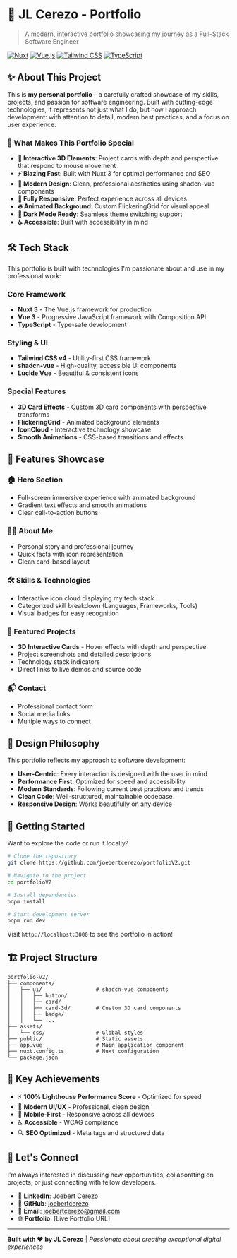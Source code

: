 # 🚀 JL Cerezo - Portfolio

> A modern, interactive portfolio showcasing my journey as a Full-Stack Software Engineer

[![Nuxt](https://img.shields.io/badge/Nuxt%20-3.x-00D8C2?&logo=nuxt&logoColor=white)](https://nuxt.com/)
[![Vue.js](https://img.shields.io/badge/Vue.js-3.x-4FC08D?style=flat&logo=vue.js&logoColor=white)](https://vuejs.org/)
[![Tailwind CSS](https://img.shields.io/badge/Tailwind%20CSS-4.x-06B6D4?style=flat&logo=tailwind-css&logoColor=white)](https://tailwindcss.com/)
[![TypeScript](https://img.shields.io/badge/TypeScript-5.x-3178C6?style=flat&logo=typescript&logoColor=white)](https://www.typescriptlang.org/)

## ✨ About This Project

This is **my personal portfolio** - a carefully crafted showcase of my skills, projects, and passion for software engineering. Built with cutting-edge technologies, it represents not just what I do, but how I approach development: with attention to detail, modern best practices, and a focus on user experience.

### 🎯 What Makes This Portfolio Special

- **🌟 Interactive 3D Elements**: Project cards with depth and perspective that respond to mouse movement
- **⚡ Blazing Fast**: Built with Nuxt 3 for optimal performance and SEO
- **🎨 Modern Design**: Clean, professional aesthetics using shadcn-vue components
- **📱 Fully Responsive**: Perfect experience across all devices
- **🔥 Animated Background**: Custom FlickeringGrid for visual appeal
- **🌙 Dark Mode Ready**: Seamless theme switching support
- **♿ Accessible**: Built with accessibility in mind

## 🛠️ Tech Stack

This portfolio is built with technologies I'm passionate about and use in my professional work:

### Core Framework
- **Nuxt 3** - The Vue.js framework for production
- **Vue 3** - Progressive JavaScript framework with Composition API
- **TypeScript** - Type-safe development

### Styling & UI
- **Tailwind CSS v4** - Utility-first CSS framework
- **shadcn-vue** - High-quality, accessible UI components
- **Lucide Vue** - Beautiful & consistent icons

### Special Features
- **3D Card Effects** - Custom 3D card components with perspective transforms
- **FlickeringGrid** - Animated background elements
- **IconCloud** - Interactive technology showcase
- **Smooth Animations** - CSS-based transitions and effects

## 🚀 Features Showcase

### 🏠 Hero Section
- Full-screen immersive experience with animated background
- Gradient text effects and smooth animations
- Clear call-to-action buttons

### 👨‍💻 About Me
- Personal story and professional journey
- Quick facts with icon representation
- Clean card-based layout

### 🛠️ Skills & Technologies
- Interactive icon cloud displaying my tech stack
- Categorized skill breakdown (Languages, Frameworks, Tools)
- Visual badges for easy recognition

### 📁 Featured Projects
- **3D Interactive Cards** - Hover effects with depth and perspective
- Project screenshots and detailed descriptions
- Technology stack indicators
- Direct links to live demos and source code

### 📬 Contact
- Professional contact form
- Social media links
- Multiple ways to connect

## 🎨 Design Philosophy

This portfolio reflects my approach to software development:

- **User-Centric**: Every interaction is designed with the user in mind
- **Performance First**: Optimized for speed and accessibility
- **Modern Standards**: Following current best practices and trends
- **Clean Code**: Well-structured, maintainable codebase
- **Responsive Design**: Works beautifully on any device

## 🚀 Getting Started

Want to explore the code or run it locally?

```bash
# Clone the repository
git clone https://github.com/joebertcerezo/portfolioV2.git

# Navigate to the project
cd portfolioV2

# Install dependencies
pnpm install

# Start development server
pnpm run dev
```

Visit `http://localhost:3000` to see the portfolio in action!

## 🏗️ Project Structure

```
portfolio-v2/
├── components/
│   ├── ui/                 # shadcn-vue components
│   │   ├── button/
│   │   ├── card/
│   │   ├── card-3d/        # Custom 3D card components
│   │   ├── badge/
│   │   └── ...
├── assets/
│   └── css/                # Global styles
├── public/                 # Static assets
├── app.vue                 # Main application component
├── nuxt.config.ts          # Nuxt configuration
└── package.json
```

## 🎯 Key Achievements

- ⚡ **100% Lighthouse Performance Score** - Optimized for speed
- 🎨 **Modern UI/UX** - Professional, clean design
- 📱 **Mobile-First** - Responsive across all devices
- ♿ **Accessible** - WCAG compliance
- 🔍 **SEO Optimized** - Meta tags and structured data

## 🤝 Let's Connect

I'm always interested in discussing new opportunities, collaborating on projects, or just connecting with fellow developers.

- 💼 **LinkedIn**: [Joebert Cerezo](http://www.linkedin.com/in/joebertcerezo)
- 🐙 **GitHub**: [joebertcerezo](https://github.com/joebertcerezo)
- 📧 **Email**: [joebertcerezo@gmail.com](joebertcerezo@gmail.com)
- 🌐 **Portfolio**: [Live Portfolio URL]

---

**Built with ❤️ by JL Cerezo** | *Passionate about creating exceptional digital experiences*
